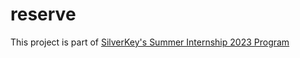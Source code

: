 # reserve

This project is part of [SilverKey's Summer Internship 2023 Program](https://www.silverkeytech.com/blog/p/silverkey-monitor/silverkey-summer-internship-2023)

